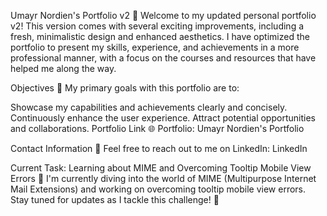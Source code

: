 Umayr Nordien's Portfolio v2
👋 Welcome to my updated personal portfolio v2! This version comes with several exciting improvements, including a fresh, minimalistic design and enhanced aesthetics. I have optimized the portfolio to present my skills, experience, and achievements in a more professional manner, with a focus on the courses and resources that have helped me along the way.

Objectives
🚀 My primary goals with this portfolio are to:

Showcase my capabilities and achievements clearly and concisely.
Continuously enhance the user experience.
Attract potential opportunities and collaborations.
Portfolio Link
🌐 Portfolio: Umayr Nordien's Portfolio

Contact Information
📧 Feel free to reach out to me on LinkedIn: LinkedIn

Current Task: Learning about MIME and Overcoming Tooltip Mobile View Errors
📖 I'm currently diving into the world of MIME (Multipurpose Internet Mail Extensions) and working on overcoming tooltip mobile view errors. Stay tuned for updates as I tackle this challenge! 💪
